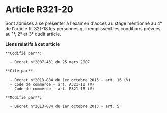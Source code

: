 # Article R321-20

Sont admises à se présenter à l'examen d'accès au stage mentionné au 4° de l'article R. 321-18 les personnes qui remplissent
les conditions prévues au 1°,  2° et 3° dudit article.

**Liens relatifs à cet article**

	**Codifié par**:

	  - Décret n°2007-431 du 25 mars 2007

	**Cité par**:

	  - Décret n°2013-884 du 1er octobre 2013 - art. 16 (V)
	  - Code de commerce - art. A321-10 (V)
	  - Code de commerce - art. R321-18 (V)

	**Modifié par**:

	  - Décret n°2013-884 du 1er octobre 2013 - art. 5
